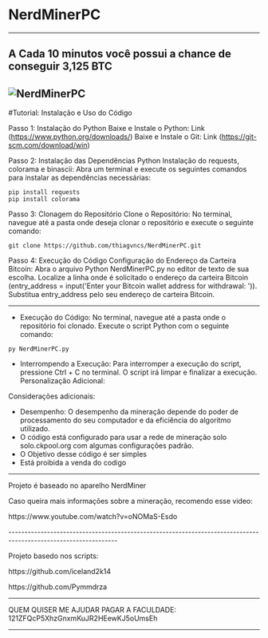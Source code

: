 # NerdMinerPC 
-----------------------------------------------------------------------------------------------------------------
A Cada 10 minutos você possui a chance de conseguir 3,125 BTC
-----------------------------------------------------------------------------------------------------------------
![NerdMinerPC](https://github.com/vkThiago/NerdMinerPC/blob/main/Pictures/NerdMiner1.gif)
-----------------------------------------------------------------------------------------------------------------
#Tutorial: Instalação e Uso do Código

Passo 1: Instalação do Python
Baixe e Instale o Python: Link (https://www.python.org/downloads/)
Baixe e Instale o Git: Link (https://git-scm.com/download/win)

Passo 2: Instalação das Dependências Python
Instalação do requests, colorama e binascii:
Abra um terminal e execute os seguintes comandos para instalar as dependências necessárias:
````
pip install requests
pip install colorama
````

Passo 3: Clonagem do Repositório
Clone o Repositório:
No terminal, navegue até a pasta onde deseja clonar o repositório e execute o seguinte comando:
````
git clone https://github.com/thiagvncs/NerdMinerPC.git
````

Passo 4: Execução do Código
Configuração do Endereço da Carteira Bitcoin:
Abra o arquivo Python NerdMinerPC.py no editor de texto de sua escolha.
Localize a linha onde é solicitado o endereço da carteira Bitcoin (entry_address = input('Enter your Bitcoin wallet address for withdrawal: ')).
Substitua entry_address pelo seu endereço de carteira Bitcoin.

-----------------------------------------------------------------------------------------------------------------

- Execução do Código:
No terminal, navegue até a pasta onde o repositório foi clonado.
Execute o script Python com o seguinte comando:
```
py NerdMinerPC.py
```
- Interrompendo a Execução:
Para interromper a execução do script, pressione Ctrl + C no terminal. O script irá limpar e finalizar a execução.
Personalização Adicional:

Considerações adicionais:
- Desempenho: O desempenho da mineração depende do poder de processamento do seu computador e da eficiência do algoritmo utilizado. 
- O código está configurado para usar a rede de mineração solo solo.ckpool.org com algumas configurações padrão.
- O Objetivo desse código é ser simples
- Está proibida a venda do codigo

----------------------------------------------------------------------------------------------------------------
Projeto é baseado no aparelho NerdMiner

Caso queira mais informações sobre a mineração, recomendo esse video:
<p>https://www.youtube.com/watch?v=oNOMaS-Esdo</p>
----------------------------------------------------------------------------------------------------------------

Projeto basedo nos scripts:

<p> https://github.com/iceland2k14 </p>
<p>https://github.com/Pymmdrza </p>


----------------------------------------------------------------------------------------------------------------

QUEM QUISER ME AJUDAR PAGAR A FACULDADE: 121ZFQcP5XhzGnxmKuJR2HEewKJ5oUmsEh

----------------------------------------------------------------------------------------------------------------
